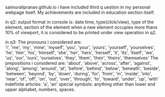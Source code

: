 saimuralipranav.github.io
i have included third q uestion in my personal webpage itself. My achievements are included in education section itself.

in q2:
output format in console is: date time, type(click/view), type of the element, section of the element
when a new element occupies more thans 10% of viewport, it is considered to be printed under view operation in q2.

in q3:
The pronouns i considered are:                 
    'i', 'me', 'my', 'mine', 'myself',
    'you', 'your', 'yours', 'yourself', 'yourselves',
    'he', 'him', 'his', 'himself',
    'she', 'her', 'hers', 'herself',
    'it', 'its', 'itself',
    'we', 'us', 'our', 'ours', 'ourselves',
    'they', 'them', 'their', 'theirs', 'themselves'
The prepositions i considered are:
    'about', 'above', 'across', 'after', 'against', 'along', 'among', 'around',
    'at', 'before', 'behind', 'below', 'beneath', 'beside', 'between', 'beyond',
    'by', 'down', 'during', 'for', 'from', 'in', 'inside', 'into', 'near', 'of',
    'off', 'on', 'out', 'over', 'through', 'to', 'toward', 'under', 'up', 'with'
indefinite articles: 'a', 'an'
special symbols: anything other than lower and upper alphabet, numbers, spaces.